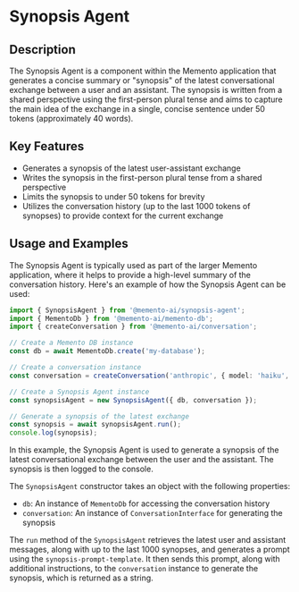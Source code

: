 # Synopsis Agent
## Description
The Synopsis Agent is a component within the Memento application that generates a concise summary or "synopsis" of the latest conversational exchange between a user and an assistant. The synopsis is written from a shared perspective using the first-person plural tense and aims to capture the main idea of the exchange in a single, concise sentence under 50 tokens (approximately 40 words).

## Key Features
- Generates a synopsis of the latest user-assistant exchange
- Writes the synopsis in the first-person plural tense from a shared perspective
- Limits the synopsis to under 50 tokens for brevity
- Utilizes the conversation history (up to the last 1000 tokens of synopses) to provide context for the current exchange

## Usage and Examples
The Synopsis Agent is typically used as part of the larger Memento application, where it helps to provide a high-level summary of the conversation history. Here's an example of how the Synopsis Agent can be used:

```typescript
import { SynopsisAgent } from '@memento-ai/synopsis-agent';
import { MementoDb } from '@memento-ai/memento-db';
import { createConversation } from '@memento-ai/conversation';

// Create a Memento DB instance
const db = await MementoDb.create('my-database');

// Create a conversation instance
const conversation = createConversation('anthropic', { model: 'haiku', temperature: 0.0, max_response_tokens: 70, logging: { name: 'synopsis' } });

// Create a Synopsis Agent instance
const synopsisAgent = new SynopsisAgent({ db, conversation });

// Generate a synopsis of the latest exchange
const synopsis = await synopsisAgent.run();
console.log(synopsis);
```

In this example, the Synopsis Agent is used to generate a synopsis of the latest conversational exchange between the user and the assistant. The synopsis is then logged to the console.

The `SynopsisAgent` constructor takes an object with the following properties:
- `db`: An instance of `MementoDb` for accessing the conversation history
- `conversation`: An instance of `ConversationInterface` for generating the synopsis

The `run` method of the `SynopsisAgent` retrieves the latest user and assistant messages, along with up to the last 1000 synopses, and generates a prompt using the `synopsis-prompt-template`. It then sends this prompt, along with additional instructions, to the `conversation` instance to generate the synopsis, which is returned as a string.
